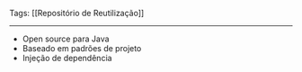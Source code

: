 
Tags: [[Repositório de Reutilização]]

----

- Open source para Java
- Baseado em padrões de projeto
- Injeção de dependência